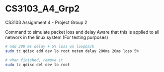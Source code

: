 # CS3103_A4_Grp2
CS3103 Assignment 4 - Project Group 2

Command to simulate packet loss and delay
Aware that this is applied to all network in the linux system (For testing purposes)
```sh
# add 200 ms delay + 5% loss on loopback
sudo tc qdisc add dev lo root netem delay 200ms 20ms loss 5%

# when finished, remove it
sudo tc qdisc del dev lo root
```